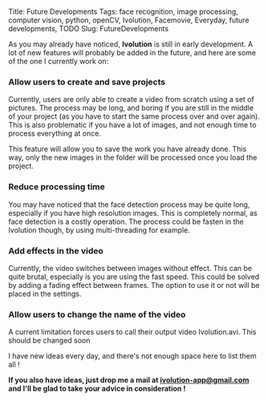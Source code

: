 Title: Future Developments
Tags: face recognition, image processing, computer vision, python, openCV, Ivolution, Facemovie, Everyday, future developments, TODO
Slug: FutureDevelopments


As you may already have noticed, __Ivolution__ is still in early development. A lot of new features will probably be added in the future, and here are some of the one I currently work on:

### Allow users to create and save projects

Currently, users are only able to create a video from scratch using a set of pictures. The process may be long, and boring if you are still in the middle of your project (as you have to start the same process over and over again).
This is also problematic if you have a lot of images, and not enough time to process everything at once.

This feature will allow you to save the work you have already done. This way, only the new images in the folder will be processed once you load the project.

### Reduce processing time

You may have noticed that the face detection process may be quite long, especially if you have high resolution images. This is completely normal, as face detection is a costly operation.
The process could be fasten in the Ivolution though, by using multi-threading for example.

### Add effects in the video

Currently, the video switches between images without effect. This can be quite brutal, especially is you are using the fast speed.
This could be solved by adding a fading effect between frames. The option to use it or not will be placed in the settings.

### Allow users to change the name of the video

A current limitation forces users to call their output video Ivolution.avi.
This should be changed soon


I have new ideas every day, and there's not enough space here to list them all !

__If you also have ideas, just drop me a mail at [ivolution-app@gmail.com](mailto:ivolution-app@gmail.com) and I'll be glad to take your advice in consideration !__
